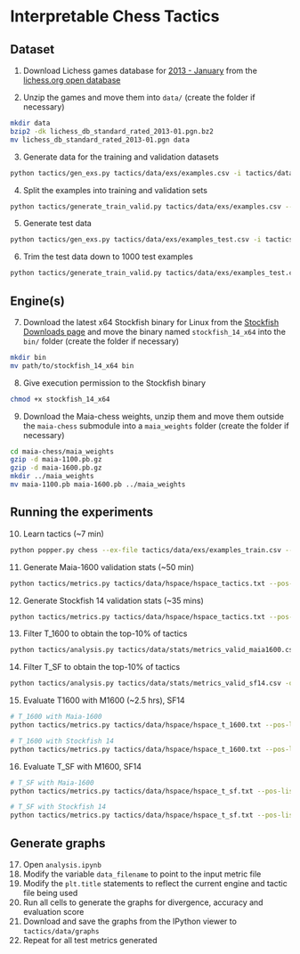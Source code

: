 # Interpretable Chess Tactics

## Dataset

1. Download Lichess games database for [2013 -
   January](https://database.lichess.org/standard/lichess_db_standard_rated_2013-01.pgn.bz2) from
   the [lichess.org open database](https://database.lichess.org/)

2. Unzip the games and move them into `data/` (create the folder if necessary)

```bash
mkdir data
bzip2 -dk lichess_db_standard_rated_2013-01.pgn.bz2
mv lichess_db_standard_rated_2013-01.pgn data
```

3. Generate data for the training and validation datasets

```bash
python tactics/gen_exs.py tactics/data/exs/examples.csv -i tactics/data/lichess_db_standard_rated_2013-01.pgn -n 200 -p 1 -r 0 --middle-game-cutoff 10 --seed 1
```

4. Split the examples into training and validation sets

```bash
python tactics/generate_train_valid.py tactics/data/exs/examples.csv --trim=100 --split=20
```

5. Generate test data

```bash
python tactics/gen_exs.py tactics/data/exs/examples_test.csv -i tactics/data/lichess_db_standard_rated_2013-02.pgn -n 1100 -p 1 -r 0 --middle-game-cutoff 10 --seed 1
```

6. Trim the test data down to 1000 test examples

```bash
python tactics/generate_train_valid.py tactics/data/exs/examples_test.csv --trim=1000 --test
```

## Engine(s)

7. Download the latest x64 Stockfish binary for Linux from the [Stockfish Downloads page](https://stockfishchess.org/files/stockfish_14_linux_x64.zip) and move the binary named
   `stockfish_14_x64` into the `bin/` folder (create the folder if necessary)

```bash
mkdir bin
mv path/to/stockfish_14_x64 bin
```

8. Give execution permission to the Stockfish binary 

```bash
chmod +x stockfish_14_x64
```

9. Download the Maia-chess weights, unzip them and move them outside the `maia-chess` submodule into a `maia_weights` folder (create the folder if necessary)

```bash
cd maia-chess/maia_weights
gzip -d maia-1100.pb.gz
gzip -d maia-1600.pb.gz
mkdir ../maia_weights
mv maia-1100.pb maia-1600.pb ../maia_weights
```

## Running the experiments

10. Learn tactics (~7 min)

```bash
python popper.py chess --ex-file tactics/data/exs/examples_train.csv --eval-timeout 1 > tactics/data/hspace/hspace_tactics.txt
```

11. Generate Maia-1600 validation stats (~50 min)

```bash
python tactics/metrics.py tactics/data/hspace/hspace_tactics.txt --pos-list tactics/data/exs/examples_valid.csv --data-path tactics/data/stats/metrics_valid_maia1600.csv --engine MAIA1600
```

12. Generate Stockfish 14 validation stats (~35 mins)

```bash
python tactics/metrics.py tactics/data/hspace/hspace_tactics.txt --pos-list tactics/data/exs/examples_valid.csv --data-path tactics/data/stats/metrics_valid_sf14.csv
```

13. Filter T_1600 to obtain the top-10% of tactics

```bash
python tactics/analysis.py tactics/data/stats/metrics_valid_maia1600.csv -o tactics/data/hspace/hspace_t_1600.txt --filter 10
```

14. Filter T_SF to obtain the top-10% of tactics

```bash
python tactics/analysis.py tactics/data/stats/metrics_valid_sf14.csv -o tactics/data/hspace/hspace_t_sf.txt --filter 10
```

15. Evaluate T1600 with M1600 (~2.5 hrs), SF14

```bash
# T_1600 with Maia-1600
python tactics/metrics.py tactics/data/hspace/hspace_t_1600.txt --pos-list tactics/data/exs/examples_test.csv --data-path tactics/data/stats/metrics_test_t1600_m1600.csv --engine MAIA1600

# T_1600 with Stockfish 14
python tactics/metrics.py tactics/data/hspace/hspace_t_1600.txt --pos-list tactics/data/exs/examples_test.csv --data-path tactics/data/stats/metrics_test_t1600_sf14.csv --engine STOCKFISH
```

16. Evaluate T_SF with M1600, SF14

```bash
# T_SF with Maia-1600
python tactics/metrics.py tactics/data/hspace/hspace_t_sf.txt --pos-list tactics/data/exs/examples_test.csv --data-path tactics/data/stats/metrics_test_tsf_m1600.csv --engine MAIA1600

# T_SF with Stockfish 14
python tactics/metrics.py tactics/data/hspace/hspace_t_sf.txt --pos-list tactics/data/exs/examples_test.csv --data-path tactics/data/stats/metrics_test_tsf_sf14.csv --engine STOCKFISH
```

## Generate graphs

17. Open `analysis.ipynb`
18. Modify the variable `data_filename` to point to the input metric file
19. Modify the `plt.title` statements to reflect the current engine and tactic file being used
20. Run all cells to generate the graphs for divergence, accuracy and evaluation score
21. Download and save the graphs from the IPython viewer to `tactics/data/graphs`
22. Repeat for all test metrics generated